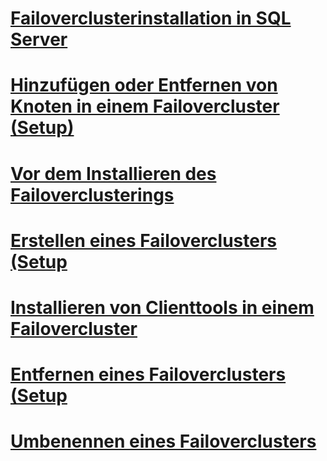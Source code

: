 # [Failoverclusterinstallation in SQL Server](sql-server-failover-cluster-installation.md)

# [Hinzufügen oder Entfernen von Knoten in einem Failovercluster (Setup)](add-or-remove-nodes-in-a-sql-server-failover-cluster-setup.md)
# [Vor dem Installieren des Failoverclusterings](before-installing-failover-clustering.md)
# [Erstellen eines Failoverclusters (Setup](create-a-new-sql-server-failover-cluster-setup.md)
# [Installieren von Clienttools in einem Failovercluster](install-client-tools-on-a-sql-server-failover-cluster.md)
# [Entfernen eines Failoverclusters (Setup](remove-a-sql-server-failover-cluster-instance-setup.md)
# [Umbenennen eines Failoverclusters](rename-a-sql-server-failover-cluster-instance.md)
